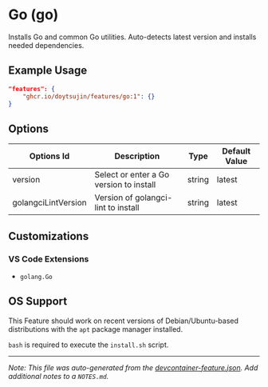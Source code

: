 
# Go (go)

Installs Go and common Go utilities. Auto-detects latest version and installs needed dependencies.

## Example Usage

```json
"features": {
    "ghcr.io/doytsujin/features/go:1": {}
}
```

## Options

| Options Id | Description | Type | Default Value |
|-----|-----|-----|-----|
| version | Select or enter a Go version to install | string | latest |
| golangciLintVersion | Version of golangci-lint to install | string | latest |

## Customizations

### VS Code Extensions

- `golang.Go`



## OS Support

This Feature should work on recent versions of Debian/Ubuntu-based distributions with the `apt` package manager installed.

`bash` is required to execute the `install.sh` script.


---

_Note: This file was auto-generated from the [devcontainer-feature.json](https://github.com/doytsujin/features/blob/main/src/go/devcontainer-feature.json).  Add additional notes to a `NOTES.md`._
